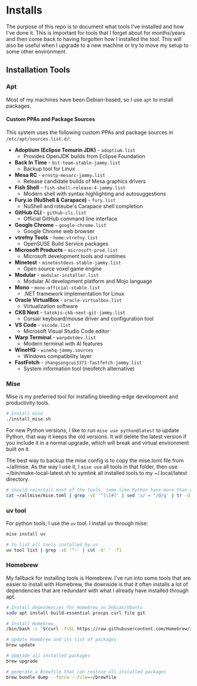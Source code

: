# Installs

The purpose of this repo is to document what tools I've installed and how I've
done it.  This is important for tools that I forget about for months/years and
then come back to having forgotten how I installed the tool.  This will also be
useful when I upgrade to a new machine or try to move my setup to some other
environment.

## Installation Tools

### Apt

Most of my machines have been Debian-based, so I use `apt` to install
packages.

#### Custom PPAs and Package Sources

This system uses the following custom PPAs and package sources in
`/etc/apt/sources.list.d/`:

- **Adoptium (Eclipse Temurin JDK)** - `adoptium.list`
  - Provides OpenJDK builds from Eclipse Foundation
- **Back In Time** - `bit-team-stable-jammy.list`
  - Backup tool for Linux
- **Mesa RC** - `ernstp-mesarc-jammy.list`
  - Release candidate builds of Mesa graphics drivers
- **Fish Shell** - `fish-shell-release-4-jammy.list`
  - Modern shell with syntax highlighting and autosuggestions
- **Fury.io (NuShell & Carapace)** - `fury.list`
  - NuShell and rsteube's Carapace shell completion
- **GitHub CLI** - `github-cli.list`
  - Official GitHub command line interface
- **Google Chrome** - `google-chrome.list`
  - Google Chrome web browser
- **vtrefny Tools** - `home:vtrefny.list`
  - OpenSUSE Build Service packages
- **Microsoft Products** - `microsoft-prod.list`
  - Microsoft development tools and runtimes
- **Minetest** - `minetestdevs-stable-jammy.list`
  - Open source voxel game engine
- **Modular** - `modular-installer.list`
  - Modular AI development platform and Mojo language
- **Mono** - `mono-official-stable.list`
  - .NET framework implementation for Linux
- **Oracle VirtualBox** - `oracle-virtualbox.list`
  - Virtualization software
- **CKB Next** - `tatokis-ckb-next-git-jammy.list`
  - Corsair keyboard/mouse driver and configuration tool
- **VS Code** - `vscode.list`
  - Microsoft Visual Studio Code editor
- **Warp Terminal** - `warpdotdev.list`
  - Modern terminal with AI features
- **WineHQ** - `winehq-jammy.sources`
  - Windows compatibility layer
- **FastFetch** - `zhangsongcui3371-fastfetch-jammy.list`
  - System information tool (neofetch alternative)

### Mise

Mise is my preferred tool for installing bleeding-edge development and
productivity tools.

```bash
# Install mise
./install_mise.sh
```

For new Python versions, I like to run `mise use python@latest` to update
Python, that way it keeps the old versions. It will delete the latest version if
you include it in a normal upgrade, which will break and virtual environment
built on it.

The best way to backup the mise config is to copy the mise.toml file from
~/allmise.  As the way I use it, I `mise use` all tools in that folder, then use
~/bin/make-local-latest.sh to symlink all installed tools to my ~/.local/latest
directory.

```bash
# should reinstall most of the tools, some like Python have more than one version
cat ~/allmise/mise.toml | grep -vE '^[\[#]' | sed 's/ = "/@/g' | tr -d '"' | xargs -n1 echo
```

### uv tool

For python tools, I use the `uv` tool. I install uv through mise:

```bash
mise install uv
```

```bash
# to list all tools installed by uv
uv tool list | grep -vE '^-' | cut -d' ' -f1
```

### Homebrew

My fallback for installing tools is Homebrew.  I've run into some tools that
are easier to install with Homebrew, the downside is that it often installs a
lot of dependencies that are redundant with what I already have installed
through apt.

```bash
# Install dependencies for Homebrew on Debian/Ubuntu
sudo apt install build-essential procps curl file git
```

``` bash
# Install Homebrew
/bin/bash -c "$(curl -fsSL https://raw.githubusercontent.com/Homebrew/install/HEAD/install.sh)"
```

```bash
# Update Homebrew and its list of packages
brew update
```

```bash
# Upgrade all installed packages
brew upgrade
```

```bash
# generate a Brewfile that can restore all installed packages
brew bundle dump --force --file=~/brewfile
```
